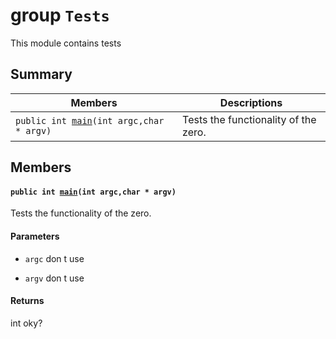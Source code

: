 # group `Tests` 

This module contains tests

## Summary

 Members                        | Descriptions                                
--------------------------------|---------------------------------------------
`public int `[`main`](#group__Tests_1ga0ddf1224851353fc92bfbff6f499fa97)`(int argc,char * argv)`            | Tests the functionality of the zero.

## Members

#### `public int `[`main`](#group__Tests_1ga0ddf1224851353fc92bfbff6f499fa97)`(int argc,char * argv)` 

Tests the functionality of the zero.

#### Parameters
* `argc` don t use 

* `argv` don t use 

#### Returns
int oky?

